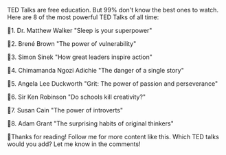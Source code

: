 TED Talks are free education. But 99% don't know the best ones to watch.
Here are 8 of the most powerful TED Talks of all time:

1. Dr. Matthew Walker "Sleep is your superpower"

2. Brené Brown "The power of vulnerability"

3. Simon Sinek "How great leaders inspire action"

4. Chimamanda Ngozi Adichie "The danger of a single story"

5. Angela Lee Duckworth "Grit: The power of passion and perseverance"

6. Sir Ken Robinson "Do schools kill creativity?"

7. Susan Cain "The power of introverts"

8. Adam Grant "The surprising habits of original thinkers"

Thanks for reading! Follow me for more content like this. Which TED
talks would you add? Let me know in the comments!


